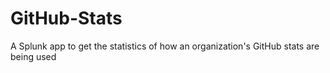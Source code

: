 # GitHub-Stats
A Splunk app to get the statistics of how an organization's GitHub stats are being used
